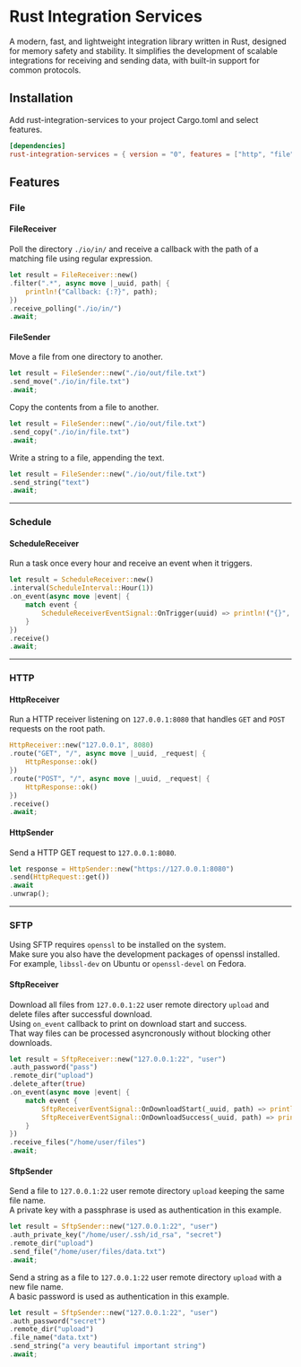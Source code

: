 # Rust Integration Services

A modern, fast, and lightweight integration library written in Rust, designed for memory safety and stability. It simplifies the development of scalable integrations for receiving and sending data, with built-in support for common protocols.

## Installation

Add rust-integration-services to your project Cargo.toml and select features.

``` toml
[dependencies]
rust-integration-services = { version = "0", features = ["http", "file", "schedule", "sftp"] }
```

## Features
### File
#### FileReceiver

Poll the directory `./io/in/` and receive a callback with the path of a matching file using regular expression.

``` rust
let result = FileReceiver::new()
.filter(".*", async move |_uuid, path| {
    println!("Callback: {:?}", path);
})
.receive_polling("./io/in/")
.await;
```

#### FileSender

Move a file from one directory to another.
``` rust
let result = FileSender::new("./io/out/file.txt")
.send_move("./io/in/file.txt")
.await;
```

Copy the contents from a file to another.
``` rust
let result = FileSender::new("./io/out/file.txt")
.send_copy("./io/in/file.txt")
.await;
```

Write a string to a file, appending the text.
``` rust
let result = FileSender::new("./io/out/file.txt")
.send_string("text")
.await;
```
---
### Schedule
#### ScheduleReceiver

Run a task once every hour and receive an event when it triggers.
``` rust
let result = ScheduleReceiver::new()
.interval(ScheduleInterval::Hour(1))
.on_event(async move |event| {
    match event {
        ScheduleReceiverEventSignal::OnTrigger(uuid) => println!("{}", uuid),
    }
})
.receive()
.await;
```
---
### HTTP
#### HttpReceiver

Run a HTTP receiver listening on `127.0.0.1:8080` that handles `GET` and `POST` requests on the root path.
``` rust
HttpReceiver::new("127.0.0.1", 8080)
.route("GET", "/", async move |_uuid, _request| {
    HttpResponse::ok()
})
.route("POST", "/", async move |_uuid, _request| {
    HttpResponse::ok()
})
.receive()
.await;
```

#### HttpSender

Send a HTTP GET request to `127.0.0.1:8080`.
``` rust
let response = HttpSender::new("https://127.0.0.1:8080")
.send(HttpRequest::get())
.await
.unwrap();
```
---

### SFTP

Using SFTP requires `openssl` to be installed on the system.  
Make sure you also have the development packages of openssl installed.
For example, `libssl-dev` on Ubuntu or `openssl-devel` on Fedora.

#### SftpReceiver

Download all files from `127.0.0.1:22` user remote directory `upload` and delete files after successful download.  
Using `on_event` callback to print on download start and success.  
That way files can be processed asyncronously without blocking other downloads.

``` rust
let result = SftpReceiver::new("127.0.0.1:22", "user")
.auth_password("pass")
.remote_dir("upload")
.delete_after(true)
.on_event(async move |event| {
    match event {
        SftpReceiverEventSignal::OnDownloadStart(_uuid, path) => println!("Download started: {:?}", path),
        SftpReceiverEventSignal::OnDownloadSuccess(_uuid, path) => println!("Download complete: {:?}", path),
    }
})
.receive_files("/home/user/files")
.await;
```

#### SftpSender

Send a file to `127.0.0.1:22` user remote directory `upload` keeping the same file name.  
A private key with a passphrase is used as authentication in this example.

``` rust
let result = SftpSender::new("127.0.0.1:22", "user")
.auth_private_key("/home/user/.ssh/id_rsa", "secret")
.remote_dir("upload")
.send_file("/home/user/files/data.txt")
.await;
```

Send a string as a file to `127.0.0.1:22` user remote directory `upload` with a new file name.  
A basic password is used as authentication in this example.

``` rust
let result = SftpSender::new("127.0.0.1:22", "user")
.auth_password("secret")
.remote_dir("upload")
.file_name("data.txt")
.send_string("a very beautiful important string")
.await;
```